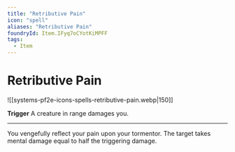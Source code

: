 ```yaml
---
title: "Retributive Pain"
icon: "spell"
aliases: "Retributive Pain"
foundryId: Item.IFyq7oCYotKiMPFF
tags:
  - Item
---
```


# Retributive Pain
![[systems-pf2e-icons-spells-retributive-pain.webp|150]]

**Trigger** A creature in range damages you.

* * *

You vengefully reflect your pain upon your tormentor. The target takes mental damage equal to half the triggering damage.
